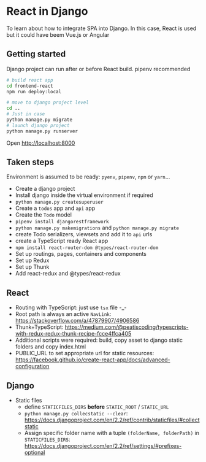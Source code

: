 # React in Django

To learn about how to integrate SPA into Django. In this case, React is used but
it could have beem Vue.js or Angular

## Getting started

Django project can run after or before React build. pipenv recommended

```sh
# build react app
cd frontend-react
npm run deploy:local

# move to django project level
cd ..
# Just in case
python manage.py migrate
# launch django project
python manage.py runserver
```

Open <http://localhost:8000>

## Taken steps

Environment is assumed to be ready: `pyenv`, `pipenv`, `npm` or `yarn`...

- Create a django project
- Install django inside the virtual environment if required
- `python manage.py createsuperuser`
- Create a `todos` app and `api` app
- Create the `Todo` model
- `pipenv install djangorestframework`
- `python manage.py makemigrations` and `python manage.py migrate`
- create Todo serializers, viewsets and add it to `api` urls
- create a TypeScript ready React app
- `npm install react-router-dom @types/react-router-dom`
- Set up routings, pages, containers and components
- Set up Redux
- Set up Thunk
- Add react-redux and @types/react-redux

## React

- Routing with TypeScript: just use `tsx` file -\_-
- Root path is always an active `NavLink`: <https://stackoverflow.com/a/47879907/4906586>
- Thunk+TypeScript: <https://medium.com/@peatiscoding/typescripts-with-redux-redux-thunk-recipe-fcce4ffca405>
- Additional scripts were required: build, copy asset to django static folders and copy index.html
- PUBLIC_URL to set appropriate url for static resources: https://facebook.github.io/create-react-app/docs/advanced-configuration

## Django

- Static files
  - define `STATICFILES_DIRS` **before** `STATIC_ROOT` / `STATIC_URL`
  - `python manage.py collecstatic --clear`: <https://docs.djangoproject.com/en/2.2/ref/contrib/staticfiles/#collectstatic>
  - Assign specific folder name with a tuple `(folderName, folderPath)` in `STATICFILES_DIRS`:
    https://docs.djangoproject.com/en/2.2/ref/settings/#prefixes-optional
